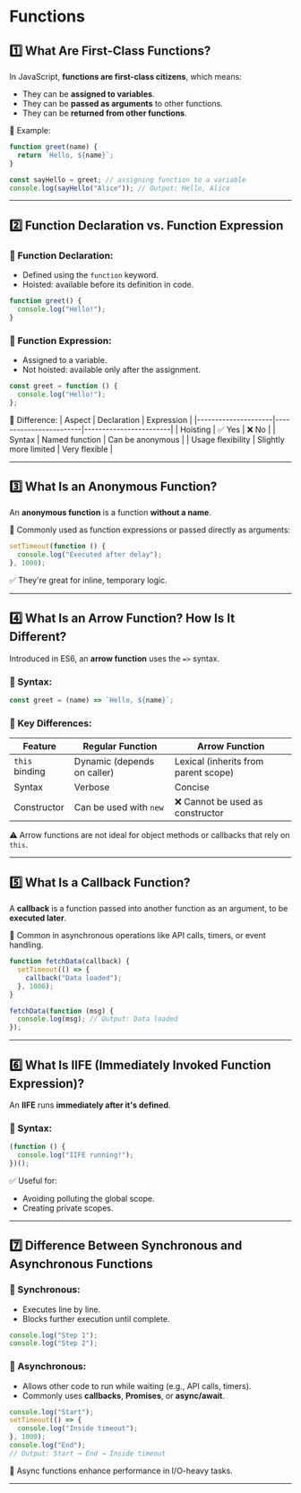 # Functions

## 1️⃣ What Are First-Class Functions?

In JavaScript, **functions are first-class citizens**, which means:

- They can be **assigned to variables**.
- They can be **passed as arguments** to other functions.
- They can be **returned from other functions**.

📌 Example:

```javascript
function greet(name) {
  return `Hello, ${name}`;
}

const sayHello = greet; // assigning function to a variable
console.log(sayHello("Alice")); // Output: Hello, Alice
```

---

## 2️⃣ Function Declaration vs. Function Expression

### 🔹 Function Declaration:

- Defined using the `function` keyword.
- Hoisted: available before its definition in code.

```javascript
function greet() {
  console.log("Hello!");
}
```

### 🔹 Function Expression:

- Assigned to a variable.
- Not hoisted: available only after the assignment.

```javascript
const greet = function () {
  console.log("Hello!");
};
```

📌 Difference:
| Aspect | Declaration | Expression |
|---------------------|------------------------|------------------------|
| Hoisting | ✅ Yes | ❌ No |
| Syntax | Named function | Can be anonymous |
| Usage flexibility | Slightly more limited | Very flexible |

---

## 3️⃣ What Is an Anonymous Function?

An **anonymous function** is a function **without a name**.

📌 Commonly used as function expressions or passed directly as arguments:

```javascript
setTimeout(function () {
  console.log("Executed after delay");
}, 1000);
```

✅ They're great for inline, temporary logic.

---

## 4️⃣ What Is an Arrow Function? How Is It Different?

Introduced in ES6, an **arrow function** uses the `=>` syntax.

### 🔹 Syntax:

```javascript
const greet = (name) => `Hello, ${name}`;
```

### 🔸 Key Differences:

| Feature        | Regular Function            | Arrow Function                       |
| -------------- | --------------------------- | ------------------------------------ |
| `this` binding | Dynamic (depends on caller) | Lexical (inherits from parent scope) |
| Syntax         | Verbose                     | Concise                              |
| Constructor    | Can be used with `new`      | ❌ Cannot be used as constructor     |

⚠️ Arrow functions are not ideal for object methods or callbacks that rely on `this`.

---

## 5️⃣ What Is a Callback Function?

A **callback** is a function passed into another function as an argument, to be **executed later**.

📌 Common in asynchronous operations like API calls, timers, or event handling.

```javascript
function fetchData(callback) {
  setTimeout(() => {
    callback("Data loaded");
  }, 1000);
}

fetchData(function (msg) {
  console.log(msg); // Output: Data loaded
});
```

---

## 6️⃣ What Is IIFE (Immediately Invoked Function Expression)?

An **IIFE** runs **immediately after it's defined**.

### 🔹 Syntax:

```javascript
(function () {
  console.log("IIFE running!");
})();
```

✅ Useful for:

- Avoiding polluting the global scope.
- Creating private scopes.

---

## 7️⃣ Difference Between Synchronous and Asynchronous Functions

### 🔹 Synchronous:

- Executes line by line.
- Blocks further execution until complete.

```javascript
console.log("Step 1");
console.log("Step 2");
```

### 🔹 Asynchronous:

- Allows other code to run while waiting (e.g., API calls, timers).
- Commonly uses **callbacks**, **Promises**, or **async/await**.

```javascript
console.log("Start");
setTimeout(() => {
  console.log("Inside timeout");
}, 1000);
console.log("End");
// Output: Start → End → Inside timeout
```

📌 Async functions enhance performance in I/O-heavy tasks.

---
